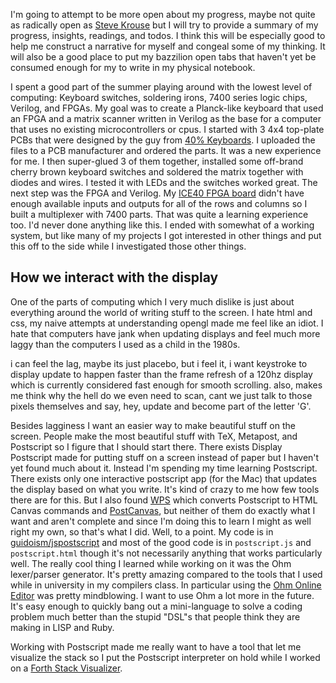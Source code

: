 I'm going to attempt to be more open about my progress, maybe not quite as radically open as [Steve Krouse](https://futureofcoding.org/log) but I will try to provide a summary of my progress, insights, readings, and todos. I think this will be especially good to help me construct a narrative for myself and congeal
some of my thinking. It will also be a good place to put my bazzilion open tabs
that haven't yet be consumed enough for my to write in my physical notebook.

I spent a good part of the summer playing around with the lowest level of
computing: Keyboard switches, soldering irons, 7400 series logic chips, Verilog, and FPGAs. My goal was to create a Planck-like keyboard that used an FPGA and a matrix scanner written in Verilog as the base for a computer that uses no existing microcontrollers or cpus. I started with 3 4x4 top-plate PCBs that were
designed by the guy from [40% Keyboards](http://www.40percent.club/2018/01/4x4x4x4x4.html). I uploaded the files to a PCB
manufacturer and ordered the parts. It was a new experience for me. I then super-glued 3 of them together, installed some
off-brand cherry brown keyboard switches and soldered the matrix together with diodes and wires. I tested it with LEDs and
the switches worked great. The next step was the FPGA and Verilog. My [ICE40 FPGA board](https://www.nandland.com) didn't have enough available inputs
and outputs for all of the rows and columns so I built a multiplexer with 7400 parts. That was quite a learning experience
too. I'd never done anything like this. I ended with somewhat of a working system, but like many of my projects I got interested in other things and put this off to the side while I investigated those other things.

## How we interact with the display

One of the parts of computing which I very much dislike is just about everything
around the world of writing stuff to the screen. I hate html and css, my naive
attempts at understanding opengl made me feel like an idiot. I hate that computers
have jank when updating displays and feel much more laggy than the computers I used
as a child in the 1980s. 

i can feel the lag, maybe its just placebo, but i feel it, i want keystroke to display update to happen
faster than the frame refresh of a 120hz display which is currently considered fast enough for smooth
scrolling. also, makes me think why the hell do we even need to scan, cant we just talk to those pixels
themselves and say, hey, update and become part of the letter 'G'.

Besides lagginess I want an easier way to make beautiful stuff on the screen. People make the most beautiful
stuff with TeX, Metapost, and Postscript so I figure that I should start there. There exists Display Postscript
made for putting stuff on a screen instead of paper but I haven't yet found much about it. Instead I'm spending
my time learning Postscript. There exists only one interactive postscript app (for the Mac) that updates the
display based on what you write. It's kind of crazy to me how few tools there are for this. But I also found
[WPS](http://logand.com/sw/wps/index.html) which converts Postscript to HTML Canvas commands and 
[PostCanvas](http://www.feiri.de/pcan/), but neither of them do exactly what I want and aren't complete and
since I'm doing this to learn I might as well right my own, so that's what I did. Well, to a point. My code is
in [guidoism/jspostscript](https://github.com/guidoism/jspostscript) and most of the good code is in
`postscript.js` and `postscript.html` though it's not necessarily anything that works particularly well. The
really cool thing I learned while working on it was the Ohm lexer/parser generator. It's pretty amazing
compared to the tools that I used while in university in my compilers class. In particular using the
[Ohm Online Editor](https://ohmlang.github.io/editor/) was pretty mindblowing. I want to use Ohm a lot more
in the future. It's easy enough to quickly bang out a mini-language to solve a coding problem much better than
the stupid "DSL"s that people think they are making in LISP and Ruby.
 
Working with Postscript made me really want to have a tool that let me visualize the stack so I put the
Postscript interpreter on hold while I worked on a [Forth Stack Visualizer](https://guidoism.github.io/stack_visualization/).
